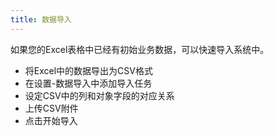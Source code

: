 ```yaml
---
title: 数据导入
---
```


如果您的Excel表格中已经有初始业务数据，可以快速导入系统中。
- 将Excel中的数据导出为CSV格式
- 在设置-数据导入中添加导入任务
- 设定CSV中的列和对象字段的对应关系
- 上传CSV附件
- 点击开始导入